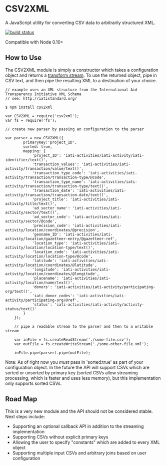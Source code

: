 CSV2XML
=======

A JavaScript utility for converting CSV data to arbitrarily structured XML.

[![build status](https://secure.travis-ci.org/owenscott/csv2xml.png)](http://travis-ci.org/owenscott/csv2xml)

Compatible with Node 0.10+

How to Use
----------

The CSV2XML module is simply a constructor which takes a configuration object and returns a <a href="http://nodejs.org/api/stream.html#stream_class_stream_transform">transform stream</a>. To use the returned object, pipe in CSV text, and then pipe the resulting XML to a destination of your choice.

    // example uses an XML structure from the International Aid Transparency Initiative XML Schema
    // see: http://iatistandard.org/

    $ npm install csv2xml

    var CSV2XML = require('csv2xml');
    var fs = require('fs');

    // create new parser by passing an configuration to the parser
    
    var parser = new CSV2XML({
			primaryKey:'project_ID',
			sorted: true,
			mapping: {
				'project_ID': 'iati-activities/iati-activity/iati-identifier/text()',
				'transaction_values': 'iati-activities/iati-activity/transaction/value/text()',
				'transaction_type_code': 'iati-activities/iati-activity/transaction/transaction-type/@code',
				'transaction_type_name': 'iati-activities/iati-activity/transaction/transaction-type/text()',
				'transaction_date': 'iati-activities/iati-activity/transaction/transaction-date/text()',
				'project_title': 'iati-activities/iati-activity/title/text()',
				'ad_sector_name': 'iati-activities/iati-activity/sector/text()',
				'ad_sector_code': 'iati-activities/iati-activity/sector/@code',
				'precision_code': 'iati-activities/iati-activity/location/coordinates/@precision',
				'geoname_ID': 'iati-activities/iati-activity/location/gazetteer-entry/@gazetteer-ref',
				'location_type': 'iati-activities/iati-activity/location/location-type/text()',
				'location_code': 'iati-activities/iati-activity/location/location-type/@code',
				'latitude': 'iati-activities/iati-activity/location/coordinates/@latitude',
				'longitude': 'iati-activities/iati-activity/location/coordinates/@longitude',
				'placename': 'iati-activities/iati-activity/location/name/text()',
				'donors': 'iati-activities/iati-activity/participating-org/text()',
				'iati_donor_codes': 'iati-activities/iati-activity/participating-org/@ref',
				'status': 'iati-activities/iati-activity/activity-status/text()'
			}
		});

		// pipe a readable stream to the parser and then to a writable stream
		
		var inFile = fs.createReadStream('./some-file.csv');
		var outFile = fs.createWriteStream('./some-other-file.xml');

		inFile.pipe(parser).pipe(outFile);

Note: As of right now you *must* pass in 'sorted:true' as part of your configuration object. In the future the API will support CSVs which are sorted or unsorted by primary key (sorted CSVs allow streaming processing, which is faster and uses less memory), but this implementation only supports sorted CSVs.

Road Map
---------

This is a very new module and the API should not be considered stable. Next steps include:

* Supporting an optional callback API in addition to the streaming implementation
* Supporting CSVs without explicit primary keys
* Allowing the user to specify "constants" which are added to every XML object
* Supporting multiple input CSVs and arbitrary joins based on user configuration